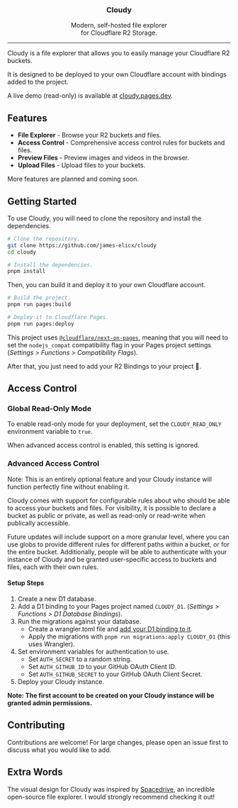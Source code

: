 <p align="center">
  <h3 align="center">Cloudy</h3>

  <p align="center">
    Modern, self-hosted file explorer
    <br />
    for Cloudflare R2 Storage.
  </p>
</p>

---

Cloudy is a file explorer that allows you to easily manage your Cloudflare R2 buckets.

It is designed to be deployed to your own Cloudflare account with bindings added to the project.

A live demo (read-only) is available at [cloudy.pages.dev](https://cloudy.pages.dev/bucket/cloudy-demo).

## Features

- **File Explorer** - Browse your R2 buckets and files.
- **Access Control** - Comprehensive access control rules for buckets and files.
- **Preview Files** - Preview images and videos in the browser.
- **Upload Files** - Upload files to your buckets.

More features are planned and coming soon.

## Getting Started

To use Cloudy, you will need to clone the repository and install the dependencies.

```sh
# Clone the repository.
git clone https://github.com/james-elicx/cloudy
cd cloudy

# Install the dependencies.
pnpm install
```

Then, you can build it and deploy it to your own Cloudflare account.

```sh
# Build the project.
pnpm run pages:build

# Deploy it to Cloudflare Pages.
pnpm run pages:deploy
```

This project uses [`@cloudflare/next-on-pages`](https://github.com/cloudflare/next-on-pages), meaning that you will need to set the `nodejs_compat` compatibility flag in your Pages project settings (_Settings > Functions > Compatibility Flags_).

After that, you just need to add your R2 Bindings to your project 🙂.

## Access Control

### Global Read-Only Mode

To enable read-only mode for your deployment, set the `CLOUDY_READ_ONLY` environment variable to `true`.

When advanced access control is enabled, this setting is ignored.

### Advanced Access Control

Note: This is an entirely optional feature and your Cloudy instance will function perfectly fine without enabling it.

Cloudy comes with support for configurable rules about who should be able to access your buckets and files. For visibility, it is possible to declare a bucket as public or private, as well as read-only or read-write when publically accessible.

Future updates will include support on a more granular level, where you can use globs to provide different rules for different paths within a bucket, or for the entire bucket. Additionally, people will be able to authenticate with your instance of Cloudy and be granted user-specific access to buckets and files, each with their own rules.

#### Setup Steps

1. Create a new D1 database.
2. Add a D1 binding to your Pages project named `CLOUDY_D1`. (_Settings > Functions > D1 Database Bindings_).
3. Run the migrations against your database.
   - Create a wrangler.toml file and [add your D1 binding to it](https://developers.cloudflare.com/workers/wrangler/configuration/#d1-databases).
   - Apply the migrations with `pnpm run migrations:apply CLOUDY_D1` (this uses Wrangler).
4. Set environment variables for authentication to use.
   - Set `AUTH_SECRET` to a random string.
   - Set `AUTH_GITHUB_ID` to your GitHub OAuth Client ID.
   - Set `AUTH_GITHUB_SECRET` to your GitHub OAuth Client Secret.
5. Deploy your Cloudy instance.

**Note: The first account to be created on your Cloudy instance will be granted admin permissions.**

## Contributing

Contributions are welcome! For large changes, please open an issue first to discuss what you would like to add.

## Extra Words

The visual design for Cloudy was inspired by [Spacedrive](https://github.com/spacedriveapp/spacedrive), an incredible open-source file explorer. I would strongly recommend checking it out!
